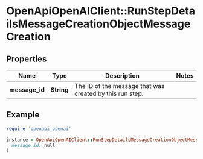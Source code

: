 # OpenApiOpenAIClient::RunStepDetailsMessageCreationObjectMessageCreation

## Properties

| Name | Type | Description | Notes |
| ---- | ---- | ----------- | ----- |
| **message_id** | **String** | The ID of the message that was created by this run step. |  |

## Example

```ruby
require 'openapi_openai'

instance = OpenApiOpenAIClient::RunStepDetailsMessageCreationObjectMessageCreation.new(
  message_id: null
)
```

